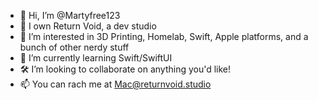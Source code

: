 - 👋 Hi, I’m @Martyfree123
- 🚀 I own Return Void, a dev studio
- 👀 I’m interested in 3D Printing, Homelab, Swift, Apple platforms, and a bunch of other nerdy stuff
- 🦾 I’m currently learning Swift/SwiftUI
- 🛠️ I’m looking to collaborate on anything you'd like!
- 📫 You can rach me at Mac@returnvoid.studio

<!---
Martyfree123/Martyfree123 is a ✨ special ✨ repository because its `README.md` (this file) appears on your GitHub profile.
You can click the Preview link to take a look at your changes.
--->
